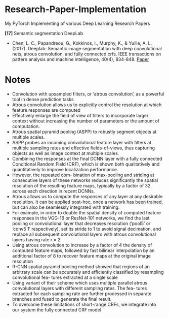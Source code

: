 # Research-Paper-Implementation
My PyTorch Implementing of various Deep Learning Research Papers


**[17]** Semantic segmentation DeepLab
- Chen, L. C., Papandreou, G., Kokkinos, I., Murphy, K., & Yuille, A. L. (2017). Deeplab: Semantic image segmentation with deep convolutional nets, atrous convolution, and fully connected crfs. IEEE transactions on pattern analysis and machine intelligence, 40(4), 834-848. [Paper](https://arxiv.org/pdf/1606.00915)

# Notes
- Convolution with upsampled filters, or ‘atrous convolution’, as a powerful tool in dense prediction tasks
- Atrous convolution allows us to explicitly control the resolution at which feature responses are computed
- Effectively enlarge the field of view of filters to incorporate larger context without increasing the number of parameters or the amount of computation.
- Atrous spatial pyramid pooling (ASPP) to robustly segment objects at multiple scales.
- ASPP probes an incoming convolutional feature layer with filters at multiple sampling rates and effective fields-of-views, thus capturing objects as well as image context at multiple scales.
- Combining the responses at the final DCNN layer with a fully connected Conditional Random Field (CRF), which is shown both qualitatively and quantitatively to improve localization performance.
-  However, the repeated com- bination of max-pooling and striding at consecutive layers of these networks reduces significantly the spatial resolution of the resulting feature maps, typically by a factor of 32 across each direction in recent DCNNs.
- Atrous  allows us to compute the responses of any layer at any desirable resolution. It can be applied post-hoc, once a network has been trained, but can also be seamlessly integrated with training.
- For example, in order to double the spatial density of computed feature responses in the VGG-16 or ResNet-101 networks, we find the last pooling or convolutional layer that decreases resolution (’pool5’ or ’conv5 1’ respectively), set its stride to 1 to avoid signal decimation, and replace all subsequent convolutional layers with atrous convolutional layers having rate r = 2
- Using atrous convolution to increase by a factor of 4 the density of computed feature maps, followed by fast bilinear interpolation by an additional factor of 8 to recover feature maps at the original image resolution
- R-CNN spatial pyramid pooling method showed that regions of an arbitrary scale can be accurately and efficiently classified by resampling convolutional fea- tures extracted at a single scale
- Using variant of their scheme which uses multiple parallel atrous convolutional layers with different sampling rates. The fea- tures extracted for each sampling rate are further processed in separate branches and fused to generate the final result.
- To overcome these limitations of short-range CRFs, we integrate into our system the fully connected CRF model

